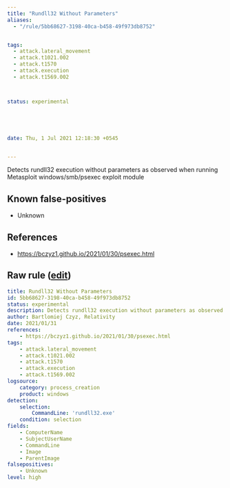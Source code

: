 ```yaml
---
title: "Rundll32 Without Parameters"
aliases:
  - "/rule/5bb68627-3198-40ca-b458-49f973db8752"


tags:
  - attack.lateral_movement
  - attack.t1021.002
  - attack.t1570
  - attack.execution
  - attack.t1569.002



status: experimental





date: Thu, 1 Jul 2021 12:18:30 +0545


---
```


Detects rundll32 execution without parameters as observed when running Metasploit windows/smb/psexec exploit module

<!--more-->


## Known false-positives

* Unknown



## References

* https://bczyz1.github.io/2021/01/30/psexec.html


## Raw rule ([edit](https://github.com/SigmaHQ/sigma/edit/master/rules/windows/process_creation/proc_creation_win_rundll32_without_parameters.yml))
```yaml
title: Rundll32 Without Parameters
id: 5bb68627-3198-40ca-b458-49f973db8752
status: experimental
description: Detects rundll32 execution without parameters as observed when running Metasploit windows/smb/psexec exploit module
author: Bartlomiej Czyz, Relativity
date: 2021/01/31
references:
    - https://bczyz1.github.io/2021/01/30/psexec.html
tags:
    - attack.lateral_movement
    - attack.t1021.002
    - attack.t1570
    - attack.execution
    - attack.t1569.002
logsource:
    category: process_creation
    product: windows
detection:
    selection:
        CommandLine: 'rundll32.exe'
    condition: selection
fields:
    - ComputerName
    - SubjectUserName
    - CommandLine
    - Image
    - ParentImage
falsepositives:
    - Unknown
level: high

```

